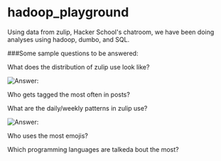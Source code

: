 hadoop_playground
=================

Using data from zulip, Hacker School's chatroom, we have been doing analyses using hadoop, dumbo, and SQL. 

###Some sample questions to be answered:

What does the distribution of zulip use look like? 

![Answer:](http://postimg.org/image/ygdwe9tp9/)

Who gets tagged the most often in posts?

What are the daily/weekly patterns in zulip use?

![Answer:](http://postimg.org/image/hel2c6eu5/)

Who uses the most emojis?

Which programming languages are talkeda bout the most?
